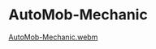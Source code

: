 # AutoMob-Mechanic
[AutoMob-Mechanic.webm](https://user-images.githubusercontent.com/105783240/182036813-74613a6d-cbf0-43d1-a306-43b50d1fa780.webm)
